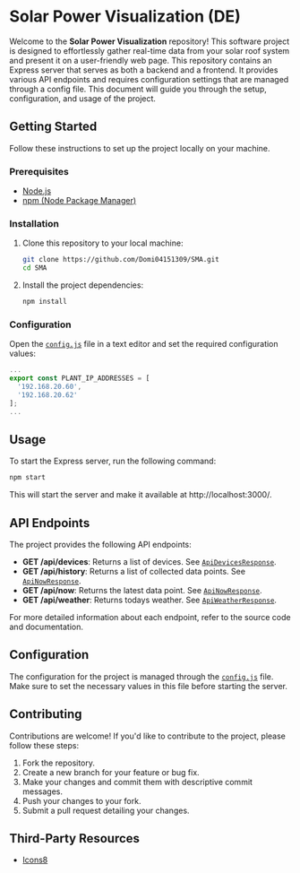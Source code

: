 # Solar Power Visualization (DE)

Welcome to the **Solar Power Visualization** repository!
This software project is designed to effortlessly gather real-time data from
your solar roof system and present it on a user-friendly web page.
This repository contains an Express server that serves as both a backend and a
frontend. It provides various API endpoints and requires configuration settings
that are managed through a config file. This document will guide you through the
setup, configuration, and usage of the project.

## Getting Started

Follow these instructions to set up the project locally on your machine.

### Prerequisites

- [Node.js](https://nodejs.org/en/download)
- [npm (Node Package Manager)](https://nodejs.org/en/download)

### Installation

1. Clone this repository to your local machine:

   ```bash
   git clone https://github.com/Domi04151309/SMA.git
   cd SMA
   ```

2. Install the project dependencies:

   ```bash
   npm install
   ```

### Configuration

Open the
[`config.js`](https://github.com/Domi04151309/SMA/blob/main/src/config.js) file
in a text editor and set the required configuration values:

```javascript
...
export const PLANT_IP_ADDRESSES = [
  '192.168.20.60',
  '192.168.20.62'
];
...
```

## Usage

To start the Express server, run the following command:

```bash
npm start
```

This will start the server and make it available at http://localhost:3000/.

## API Endpoints

The project provides the following API endpoints:

- **GET /api/devices**: Returns a list of devices. See
  [`ApiDevicesResponse`](https://domi04151309.github.io/SMA/interfaces/types.ApiDevicesResponse.html).
- **GET /api/history**: Returns a list of collected data points. See
  [`ApiNowResponse`](https://domi04151309.github.io/SMA/interfaces/types.ApiNowResponse.html).
- **GET /api/now**: Returns the latest data point. See
  [`ApiNowResponse`](https://domi04151309.github.io/SMA/interfaces/types.ApiNowResponse.html).
- **GET /api/weather**: Returns todays weather. See
  [`ApiWeatherResponse`](https://domi04151309.github.io/SMA/interfaces/types.ApiWeatherResponse.html).

For more detailed information about each endpoint, refer to the source code and documentation.

## Configuration

The configuration for the project is managed through the
[`config.js`](https://github.com/Domi04151309/SMA/blob/main/src/config.js) file.
Make sure to set the necessary values in this file before starting the server.

## Contributing

Contributions are welcome! If you'd like to contribute to the project, please
follow these steps:

1. Fork the repository.
2. Create a new branch for your feature or bug fix.
3. Make your changes and commit them with descriptive commit messages.
4. Push your changes to your fork.
5. Submit a pull request detailing your changes.

## Third-Party Resources
- [Icons8](https://icons8.com/)
